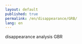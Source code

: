 ```yaml
---
layout: default
published: true
permalink: /en/disappearance/GRB/
lang: en
---
```


disappearance analysis GBR
